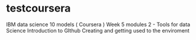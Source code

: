 # testcoursera
IBM data science 10 models ( Coursera )
Week 5 modules 2 - Tools for data Science
  Introduction to GIthub
  Creating and getting used to the enviroment
  
